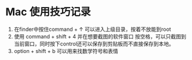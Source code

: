 # Mac 使用技巧记录
1. 在finder中按住command + ↑ 可以进入上级目录，按着不放能到root
2. 使用 command + shift + 4 并在想要截图的软件窗口 按空格，可以只截图到当前窗口，同时按下control还可以保存到剪贴板而不直接保存到本地。
3. option + shift + b 可以用来找数学符号和表情